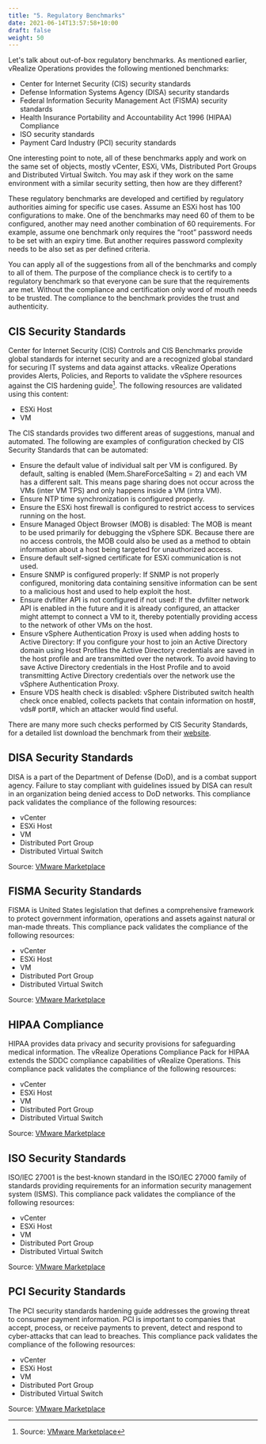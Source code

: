 ```yaml
---
title: "5. Regulatory Benchmarks"
date: 2021-06-14T13:57:58+10:00
draft: false
weight: 50
---
```


Let's talk about out-of-box regulatory benchmarks. As mentioned earlier, vRealize Operations provides the following mentioned benchmarks:

- Center for Internet Security (CIS) security standards
- Defense Information Systems Agency (DISA) security standards
- Federal Information Security Management Act (FISMA) security standards
- Health Insurance Portability and Accountability Act 1996 (HIPAA) Compliance
- ISO security standards
- Payment Card Industry (PCI) security standards

One interesting point to note, all of these benchmarks apply and work on the same set of objects, mostly vCenter, ESXi, VMs, Distributed Port Groups and Distributed Virtual Switch. You may ask if they work on the same environment with a similar security setting, then how are they different?

These regulatory benchmarks are developed and certified by regulatory authorities aiming for specific use cases. Assume an ESXi host has 100 configurations to make. One of the benchmarks may need 60 of them to be configured, another may need another combination of 60 requirements. For example, assume one benchmark only requires the “root” password needs to be set with an expiry time. But another requires password complexity needs to be also set as per defined criteria.

You can apply all of the suggestions from all of the benchmarks and comply to all of them. The purpose of the compliance check is to certify to a regulatory benchmark so that everyone can be sure that the requirements are met. Without the compliance and certification only word of mouth needs to be trusted. The compliance to the benchmark provides the trust and authenticity.

## CIS Security Standards

Center for Internet Security (CIS) Controls and CIS Benchmarks provide global standards for internet security and are a recognized global standard for securing IT systems and data against attacks. vRealize Operations provides Alerts, Policies, and Reports to validate the vSphere resources against the CIS hardening guide[^1]. The following resources are validated using this content:

- ESXi Host
- VM

The CIS standards provides two different areas of suggestions, manual and automated. The following are examples of configuration checked by CIS Security Standards that can be automated:

- Ensure the default value of individual salt per VM is configured. By default, salting is enabled (Mem.ShareForceSalting = 2) and each VM has a different salt. This means page sharing does not occur across the VMs (inter VM TPS) and only happens inside a VM (intra VM).
- Ensure NTP time synchronization is configured properly.
- Ensure the ESXi host firewall is configured to restrict access to services running on the host.
- Ensure Managed Object Browser (MOB) is disabled: The MOB is meant to be used primarily for debugging the vSphere SDK. Because there are no access controls, the MOB could also be used as a method to obtain information about a host being targeted for unauthorized access.
- Ensure default self-signed certificate for ESXi communication is not used.
- Ensure SNMP is configured properly: If SNMP is not properly configured, monitoring data containing sensitive information can be sent to a malicious host and used to help exploit the host.
- Ensure dvfilter API is not configured if not used: If the dvfilter network API is enabled in the future and it is already configured, an attacker might attempt to connect a VM to it, thereby potentially providing access to the network of other VMs on the host.
- Ensure vSphere Authentication Proxy is used when adding hosts to Active Directory: If you configure your host to join an Active Directory domain using Host Profiles the Active Directory credentials are saved in the host profile and are transmitted over the network. To avoid having to save Active Directory credentials in the Host Profile and to avoid transmitting Active Directory credentials over the network use the vSphere Authentication Proxy.
- Ensure VDS health check is disabled: vSphere Distributed switch health check once enabled, collects packets that contain information on host#, vds# port#, which an attacker would find useful.

There are many more such checks performed by CIS Security Standards, for a detailed list download the benchmark from their [website](https://www.cisecurity.org/benchmark/vmware/).

## DISA Security Standards

DISA is a part of the Department of Defense (DoD), and is a combat support agency. Failure to stay compliant with guidelines issued by DISA can result in an organization being denied access to DoD networks. This compliance pack validates the compliance of the following resources:

- vCenter
- ESXi Host
- VM
- Distributed Port Group
- Distributed Virtual Switch

Source: [VMware Marketplace](https://marketplace.cloud.vmware.com/services/details/vrealize-operations-compliance-pack-for-disa?slug=true)

## FISMA Security Standards

FISMA is United States legislation that defines a comprehensive framework to protect government information, operations and assets against natural or man-made threats. This compliance pack validates the compliance of the following resources:

- vCenter
- ESXi Host
- VM
- Distributed Port Group
- Distributed Virtual Switch

Source: [VMware Marketplace](https://marketplace.cloud.vmware.com/services/details/vrealize-operations-compliance-pack-for-fisma?slug=true)

## HIPAA Compliance

HIPAA provides data privacy and security provisions for safeguarding medical information. The vRealize Operations Compliance Pack for HIPAA extends the SDDC compliance capabilities of vRealize Operations. This compliance pack validates the compliance of the following resources:

- vCenter
- ESXi Host
- VM
- Distributed Port Group
- Distributed Virtual Switch

Source: [VMware Marketplace](https://marketplace.cloud.vmware.com/services/details/vrealize-operations-compliance-pack-for-hipaa?slug=true)

## ISO Security Standards

ISO/IEC 27001 is the best-known standard in the ISO/IEC 27000 family of standards providing requirements for an information security management system (ISMS). This compliance pack validates the compliance of the following resources:

- vCenter
- ESXi Host
- VM
- Distributed Port Group
- Distributed Virtual Switch

Source: [VMware Marketplace](https://marketplace.cloud.vmware.com/services/details/vrealize-operations-compliance-pack-for-iso?slug=true)

## PCI Security Standards

The PCI security standards hardening guide addresses the growing threat to consumer payment information. PCI is important to companies that accept, process, or receive payments to prevent, detect and respond to cyber-attacks that can lead to breaches. This compliance pack validates the compliance of the following resources:

- vCenter
- ESXi Host
- VM
- Distributed Port Group
- Distributed Virtual Switch

Source: [VMware Marketplace](https://marketplace.cloud.vmware.com/services/details/vrealize-operations-compliance-pack-for-pci?slug=true)

[^1]: Source: [VMware Marketplace](https://marketplace.cloud.vmware.com/services/details/vrealize-operations-compliance-pack-for-cis/?slug=true#compliance)